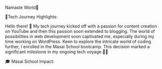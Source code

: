 Namaste World👋


🚀Tech Journey Highlights:

Hello there! 👋 My tech journey kicked off with a passion for content creation on YouTube and then this passion soon extended to blogging. The world of possibilities in web development soon captivated me, especially during my time working on WordPress. Keen to explore the intricate world of coding further, I enrolled in the Masai School bootcamp. This decision marked a significant milestone in my ongoing tech voyage.👨‍💻

🎓 Masai School Impact:

